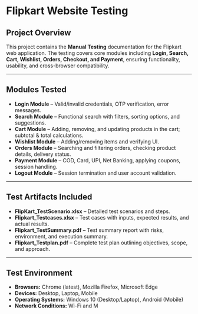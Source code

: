 # Flipkart Website Testing

## Project Overview
This project contains the **Manual Testing** documentation for the Flipkart web application. The testing covers core modules including **Login, Search, Cart, Wishlist, Orders, Checkout, and Payment**, ensuring functionality, usability, and cross-browser compatibility.

---

## Modules Tested
- **Login Module** – Valid/invalid credentials, OTP verification, error messages.  
- **Search Module** – Functional search with filters, sorting options, and suggestions.  
- **Cart Module** – Adding, removing, and updating products in the cart; subtotal & total calculations.  
- **Wishlist Module** – Adding/removing items and verifying UI.  
- **Orders Module** – Searching and filtering orders, checking product details, delivery status.  
- **Payment Module** – COD, Card, UPI, Net Banking, applying coupons, session handling.  
- **Logout Module** – Session termination and user account validation.

---

## Test Artifacts Included
- **FlipKart_TestScenario.xlsx** – Detailed test scenarios and steps.  
- **Flipkart_Testcases.xlsx** – Test cases with inputs, expected results, and actual results.  
- **Flipkart_TestSummary.pdf** – Test summary report with risks, environment, and execution summary.  
- **Flipkart_Testplan.pdf** – Complete test plan outlining objectives, scope, and approach.  

---

## Test Environment
- **Browsers:** Chrome (latest), Mozilla Firefox, Microsoft Edge  
- **Devices:** Desktop, Laptop, Mobile  
- **Operating Systems:** Windows 10 (Desktop/Laptop), Android (Mobile)  
- **Network Conditions:** Wi-Fi and M
